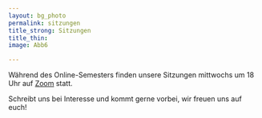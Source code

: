```yaml
---
layout: bg_photo
permalink: sitzungen
title_strong: Sitzungen
title_thin: 
image: Abb6

---
```

Während des Online-Semesters finden unsere Sitzungen mittwochs um 18 Uhr auf [Zoom](https://htw-berlin.zoom.us/j/2236844587?pwd=R2lQdVJvMFB3eHlUVW4vWm5PUEY2UT09#success) statt.

Schreibt uns bei Interesse und kommt gerne vorbei, wir freuen uns auf euch!